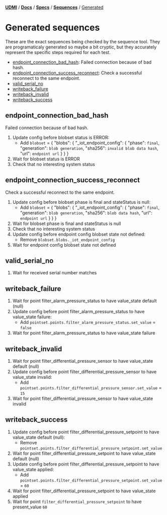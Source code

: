 [**UDMI**](../../../) / [**Docs**](../../) / [**Specs**](../) / [**Sequences**](./) / [Generated](#)

# Generated sequences

These are the exact sequences being checked by the sequence tool. They are programaticaly generated
so maybe a bit cryptic, but they accurately represent the specific steps required for each test.

<!--

To regenerate the contents of this file below, first generate a message trace sequence and then run bin/gencode_seq

* Running "bin/test_sequencer target-gcp-project" will run through the complete battery of test sequences
  against the AHU-1 device to create the requisite trace files. This takes about 4 min for a complete test run.

* Then run "bin/gencode_seq" which consumes the generated trace files and creates "generated.md" (this file)
  with the output. The diff (using git, usually) should then reflect the changes against the committed version.

Some caveats:

* Flaky tests are annoying. Sometimes something goes wrong and one entire test will be borked. Easist thing
  is to just re-run the sequence tests until it's clean, but that's not always the fastest.

* The gencode part requires a complete test run to work properly, but you can run individual test runs
  as needed, e.g. "bin/sequencer sites/udmi_site/model target-gcp-project AHU-1 21632 system_last_update"
  (you will need to run an instance of pubber separately).

-->

<!-- START GENERATED, do not edit anything after this line! -->
* [endpoint_connection_bad_hash](#endpoint_connection_bad_hash): Failed connection because of bad hash.
* [endpoint_connection_success_reconnect](#endpoint_connection_success_reconnect): Check a successful reconnect to the same endpoint.
* [valid_serial_no](#valid_serial_no)
* [writeback_failure](#writeback_failure)
* [writeback_invalid](#writeback_invalid)
* [writeback_success](#writeback_success)

## endpoint_connection_bad_hash

Failed connection because of bad hash.

1. Update config before blobset status is ERROR:
    * Add `blobset` = { "blobs": { "_iot_endpoint_config": { "phase": `final`, "generation": `blob generation`, "sha256": `invalid blob data hash`, "url": `endpoint url` } } }
1. Wait for blobset status is ERROR
1. Check that no interesting system status

## endpoint_connection_success_reconnect

Check a successful reconnect to the same endpoint.

1. Update config before blobset phase is final and stateStatus is null:
    * Add `blobset` = { "blobs": { "_iot_endpoint_config": { "phase": `final`, "generation": `blob generation`, "sha256": `blob data hash`, "url": `endpoint url` } } }
1. Wait for blobset phase is final and stateStatus is null
1. Check that no interesting system status
1. Update config before endpoint config blobset state not defined:
    * Remove `blobset.blobs._iot_endpoint_config`
1. Wait for endpoint config blobset state not defined

## valid_serial_no

1. Wait for received serial number matches

## writeback_failure

1. Wait for point filter_alarm_pressure_status to have value_state default (null)
1. Update config before point filter_alarm_pressure_status to have value_state failure:
    * Add `pointset.points.filter_alarm_pressure_status.set_value` = `false`
1. Wait for point filter_alarm_pressure_status to have value_state failure

## writeback_invalid

1. Wait for point filter_differential_pressure_sensor to have value_state default (null)
1. Update config before point filter_differential_pressure_sensor to have value_state invalid:
    * Add `pointset.points.filter_differential_pressure_sensor.set_value` = `15`
1. Wait for point filter_differential_pressure_sensor to have value_state invalid

## writeback_success

1. Update config before point filter_differential_pressure_setpoint to have value_state default (null):
    * Remove `pointset.points.filter_differential_pressure_setpoint.set_value`
1. Wait for point filter_differential_pressure_setpoint to have value_state default (null)
1. Update config before point filter_differential_pressure_setpoint to have value_state applied:
    * Add `pointset.points.filter_differential_pressure_setpoint.set_value` = `60`
1. Wait for point filter_differential_pressure_setpoint to have value_state applied
1. Wait for point `filter_differential_pressure_setpoint` to have present_value `60`
